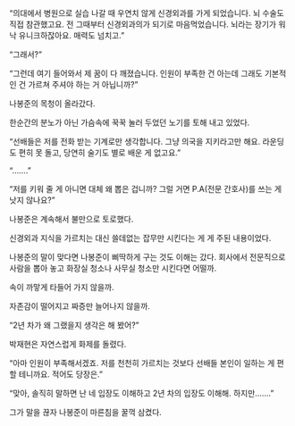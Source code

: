 “의대에서 병원으로 실습 나갈 때 우연치 않게 신경외과를 가게 되었습니다. 뇌 수술도 직접 참관했고요. 전 그때부터 신경외과의가 되기로 마음먹었습니다. 뇌라는 장기가 워낙 유니크하잖아요. 매력도 넘치고.”

“그래서?”

“그런데 여기 들어와서 제 꿈이 다 깨졌습니다. 인원이 부족한 건 아는데 그래도 기본적인 건 가르쳐 주셔야 하는 거 아닙니까?”

나봉준의 목청이 올라갔다.

한순간의 분노가 아닌 가슴속에 꾹꾹 눌러 두었던 노기를 토해 내고 있었다.

“선배들은 저를 전화 받는 기계로만 생각합니다. 그냥 의국을 지키라고만 해요. 라운딩도 편히 못 돌고, 당연히 술기도 별로 배운 게 없고요.”

“…….”

“저를 키워 줄 게 아니면 대체 왜 뽑은 겁니까? 그럴 거면 P.A(전문 간호사)를 쓰는 게 낫지 않나요?”

나봉준은 계속해서 불만으로 토로했다.

신경외과 지식을 가르치는 대신 쓸데없는 잡무만 시킨다는 게 게 주된 내용이었다.

나봉준의 말이 맞다면 나봉준이 삐딱하게 구는 것도 이해는 갔다. 회사에서 전문직으로 사람을 뽑아 놓고 화장실 청소나 사무실 청소만 시킨다면 어떨까.

속이 까맣게 타들어 가지 않을까.

자존감이 떨어지고 짜증만 늘어나지 않을까.

“2년 차가 왜 그랬을지 생각은 해 봤어?”

박재현은 자연스럽게 화제를 돌렸다.

“아마 인원이 부족해서겠죠. 저를 천천히 가르치는 것보다 선배들 본인이 일하는 게 편할 테니까요. 적어도 당장은.”

“맞아, 솔직히 말하면 난 네 입장도 이해하고 2년 차의 입장도 이해해. 하지만…….”

그가 말을 끊자 나봉준이 마른침을 꿀꺽 삼켰다.